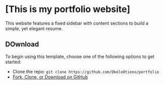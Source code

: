# [This is my portfolio website]

This website features a fixed sidebar with content sections to build a simple, yet elegant resume.

## DOwnload

To begin using this template, choose one of the following options to get started:
* Clone the repo: `git clone https://github.com/OkeloOtieno/portfolio`
* [Fork, Clone, or Download on GitHub](https://github.com/OkeloOtieno/portfolio)


